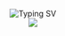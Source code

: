 <p align="center">
<img src="https://readme-typing-svg.demolab.com?font=Georgia&duration=2000&pause=100&multiline=true&width=500&height=80&lines=Syunya+Tamura;Kyoto+University+Student+%7C+ML+Engineer;Computer+Vision+%7C+AI" alt="Typing SV"/>
<br/>
  
  
<a href="https://github.com/tamlog06">
  <img src="https://github-stats-alpha.vercel.app/api?username=tamlog06&cc=22272e&tc=37bcf6&ic=fff&bc=000">
</a>
  
</p>
